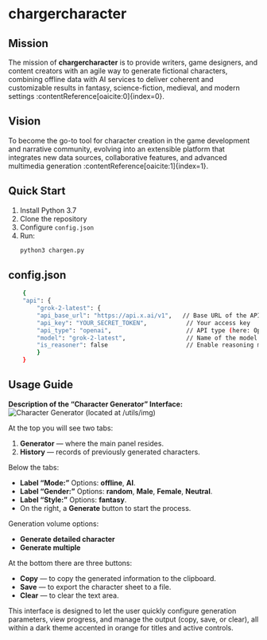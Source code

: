 # chargercharacter

## Mission  
The mission of **chargercharacter** is to provide writers, game designers, and content creators with an agile way to generate fictional characters, combining offline data with AI services to deliver coherent and customizable results in fantasy, science-fiction, medieval, and modern settings :contentReference[oaicite:0]{index=0}.

## Vision  
To become the go-to tool for character creation in the game development and narrative community, evolving into an extensible platform that integrates new data sources, collaborative features, and advanced multimedia generation :contentReference[oaicite:1]{index=1}.

## Quick Start  
1. Install Python 3.7  
2. Clone the repository  
3. Configure `config.json`  
4. Run:
   ```bash
   python3 chargen.py

## config.json
```bash
    {
    "api": {
        "grok-2-latest": {
        "api_base_url": "https://api.x.ai/v1",   // Base URL of the API
        "api_key": "YOUR_SECRET_TOKEN",           // Your access key
        "api_type": "openai",                     // API type (here: OpenAI)
        "model": "grok-2-latest",                 // Name of the model to invoke
        "is_reasoner": false                      // Enable reasoning mode? (true/false)
        }
    }
``` 
## Usage Guide  
**Description of the “Character Generator” Interface:**  
![Character Generator (located at /utils/img)](/utils/img)

At the top you will see two tabs:

1. **Generator** — where the main panel resides.  
2. **History** — records of previously generated characters.

Below the tabs:

- **Label “Mode:”** Options: **offline**, **AI**.  
- **Label “Gender:”** Options: **random**, **Male**, **Female**, **Neutral**.  
- **Label “Style:”** Options: **fantasy**.  
- On the right, a **Generate** button to start the process.

Generation volume options:

- **Generate detailed character**  
- **Generate multiple**

At the bottom there are three buttons:

- **Copy** — to copy the generated information to the clipboard.  
- **Save** — to export the character sheet to a file.  
- **Clear** — to clear the text area.

This interface is designed to let the user quickly configure generation parameters, view progress, and manage the output (copy, save, or clear), all within a dark theme accented in orange for titles and active controls.  
